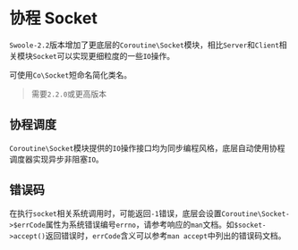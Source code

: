 # 协程 Socket

 `Swoole-2.2`版本增加了更底层的`Coroutine\Socket`模块，相比`Server`和`Client`相关模块`Socket`可以实现更细粒度的一些`IO`操作。

可使用`Co\Socket`短命名简化类名。

> 需要`2.2.0`或更高版本

协程调度
----
`Coroutine\Socket`模块提供的`IO`操作接口均为同步编程风格，底层自动使用协程调度器实现异步非阻塞`IO`。

错误码
----
在执行`socket`相关系统调用时，可能返回`-1`错误，底层会设置`Coroutine\Socket->$errCode`属性为系统错误编号`errno`，请参考响应的`man`文档。如`$socket->accept()`返回错误时，`errCode`含义可以参考`man accept`中列出的错误码文档。

